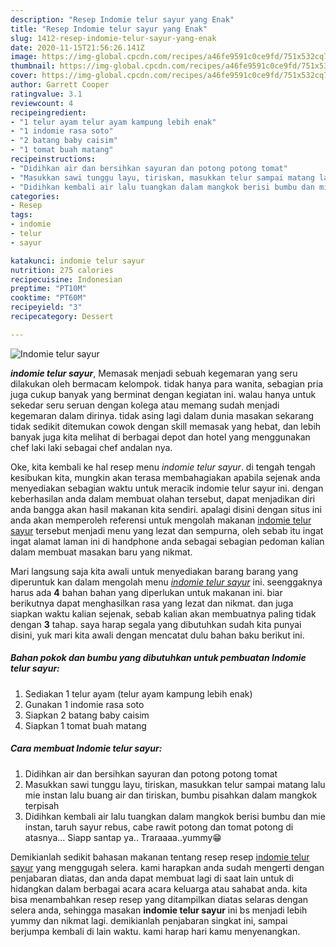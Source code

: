 ```yaml
---
description: "Resep Indomie telur sayur yang Enak"
title: "Resep Indomie telur sayur yang Enak"
slug: 1412-resep-indomie-telur-sayur-yang-enak
date: 2020-11-15T21:56:26.141Z
image: https://img-global.cpcdn.com/recipes/a46fe9591c0ce9fd/751x532cq70/indomie-telur-sayur-foto-resep-utama.jpg
thumbnail: https://img-global.cpcdn.com/recipes/a46fe9591c0ce9fd/751x532cq70/indomie-telur-sayur-foto-resep-utama.jpg
cover: https://img-global.cpcdn.com/recipes/a46fe9591c0ce9fd/751x532cq70/indomie-telur-sayur-foto-resep-utama.jpg
author: Garrett Cooper
ratingvalue: 3.1
reviewcount: 4
recipeingredient:
- "1 telur ayam telur ayam kampung lebih enak"
- "1 indomie rasa soto"
- "2 batang baby caisim"
- "1 tomat buah matang"
recipeinstructions:
- "Didihkan air dan bersihkan sayuran dan potong potong tomat"
- "Masukkan sawi tunggu layu, tiriskan, masukkan telur sampai matang lalu mie instan lalu buang air dan tiriskan, bumbu pisahkan dalam mangkok terpisah"
- "Didihkan kembali air lalu tuangkan dalam mangkok berisi bumbu dan mie instan, taruh sayur rebus, cabe rawit potong dan tomat potong di atasnya... Siapp santap ya.. Traraaaa..yummy😁"
categories:
- Resep
tags:
- indomie
- telur
- sayur

katakunci: indomie telur sayur 
nutrition: 275 calories
recipecuisine: Indonesian
preptime: "PT10M"
cooktime: "PT60M"
recipeyield: "3"
recipecategory: Dessert

---
```



![Indomie telur sayur](https://img-global.cpcdn.com/recipes/a46fe9591c0ce9fd/751x532cq70/indomie-telur-sayur-foto-resep-utama.jpg)

<b><i>indomie telur sayur</i></b>, Memasak menjadi sebuah kegemaran yang seru dilakukan oleh bermacam kelompok. tidak hanya para wanita, sebagian pria juga cukup banyak yang berminat dengan kegiatan ini. walau hanya untuk sekedar seru seruan dengan kolega atau memang sudah menjadi kegemaran dalam dirinya. tidak asing lagi dalam dunia masakan sekarang tidak sedikit ditemukan cowok dengan skill memasak yang hebat, dan lebih banyak juga kita melihat di berbagai depot dan hotel yang menggunakan chef laki laki sebagai chef andalan nya.



Oke, kita kembali ke hal resep menu <i>indomie telur sayur</i>. di tengah tengah kesibukan kita, mungkin akan terasa membahagiakan apabila sejenak anda menyediakan sebagian waktu untuk meracik indomie telur sayur ini. dengan keberhasilan anda dalam membuat olahan tersebut, dapat menjadikan diri anda bangga akan hasil makanan kita sendiri. apalagi disini dengan situs ini anda akan memperoleh referensi untuk mengolah makanan <u>indomie telur sayur</u> tersebut menjadi menu yang lezat dan sempurna, oleh sebab itu ingat ingat alamat laman ini di handphone anda sebagai sebagian pedoman kalian dalam membuat masakan baru yang nikmat.


Mari langsung saja kita awali untuk menyediakan barang barang yang diperuntuk kan dalam mengolah menu <u><i>indomie telur sayur</i></u> ini. seenggaknya harus ada <b>4</b> bahan bahan yang diperlukan untuk makanan ini. biar berikutnya dapat menghasilkan rasa yang lezat dan nikmat. dan juga siapkan waktu kalian sejenak, sebab kalian akan membuatnya paling tidak dengan <b>3</b> tahap. saya harap segala yang dibutuhkan sudah kita punyai disini, yuk mari kita awali dengan mencatat dulu bahan baku berikut ini.

<!--inarticleads1-->

##### Bahan pokok dan bumbu yang dibutuhkan untuk pembuatan Indomie telur sayur:

1. Sediakan 1 telur ayam (telur ayam kampung lebih enak)
1. Gunakan 1 indomie rasa soto
1. Siapkan 2 batang baby caisim
1. Siapkan 1 tomat buah matang




<!--inarticleads2-->

##### Cara membuat Indomie telur sayur:

1. Didihkan air dan bersihkan sayuran dan potong potong tomat
1. Masukkan sawi tunggu layu, tiriskan, masukkan telur sampai matang lalu mie instan lalu buang air dan tiriskan, bumbu pisahkan dalam mangkok terpisah
1. Didihkan kembali air lalu tuangkan dalam mangkok berisi bumbu dan mie instan, taruh sayur rebus, cabe rawit potong dan tomat potong di atasnya... Siapp santap ya.. Traraaaa..yummy😁




Demikianlah sedikit bahasan makanan tentang resep resep <u>indomie telur sayur</u> yang menggugah selera. kami harapkan anda sudah mengerti dengan penjabaran diatas, dan anda dapat membuat lagi di saat lain untuk di hidangkan dalam berbagai acara acara keluarga atau sahabat anda. kita bisa menambahkan resep resep yang ditampilkan diatas selaras dengan selera anda, sehingga masakan <b>indomie telur sayur</b> ini bs menjadi lebih yummy dan nikmat lagi. demikianlah penjabaran singkat ini, sampai berjumpa kembali di lain waktu. kami harap hari kamu menyenangkan.
